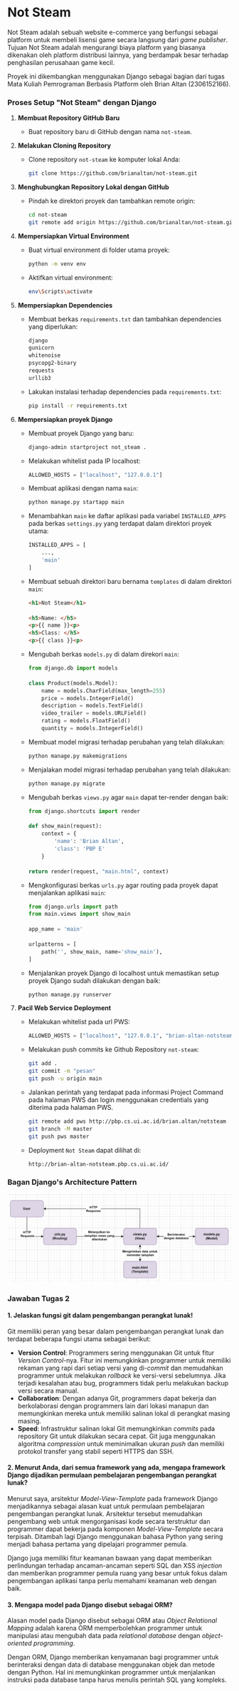 # Not Steam

Not Steam adalah sebuah website e-commerce yang berfungsi sebagai platform untuk membeli lisensi game secara langsung dari *game publisher*. Tujuan Not Steam adalah mengurangi biaya platform yang biasanya dikenakan oleh platform distribusi lainnya, yang berdampak besar terhadap penghasilan perusahaan game kecil.

Proyek ini dikembangkan menggunakan Django sebagai bagian dari tugas Mata Kuliah Pemrograman Berbasis Platform oleh Brian Altan (2306152166).


### Proses Setup "Not Steam" dengan Django
1. **Membuat Repository GitHub Baru**
   - Buat repository baru di GitHub dengan nama `not-steam`.

2. **Melakukan Cloning Repository**
   - Clone repository `not-steam` ke komputer lokal Anda:
     ```bash
     git clone https://github.com/brianaltan/not-steam.git
     ```

3. **Menghubungkan Repository Lokal dengan GitHub**
   - Pindah ke direktori proyek dan tambahkan remote origin:
     ```bash
     cd not-steam
     git remote add origin https://github.com/brianaltan/not-steam.git
     ```

4. **Mempersiapkan Virtual Environment**
   - Buat virtual environment di folder utama proyek:
        ```bash
        python -m venv env
        ```
    - Aktifkan virtual environment:
        ```bash
        env\Scripts\activate
        ```
5. **Mempersiapkan Dependencies**
    - Membuat berkas ``requirements.txt`` dan tambahkan dependencies yang diperlukan:
        ```bash
        django
        gunicorn
        whitenoise
        psycopg2-binary
        requests
        urllib3
        ```
    - Lakukan instalasi terhadap dependencies pada ``requirements.txt``:
        ```bash
        pip install -r requirements.txt
        ```
6. **Mempersiapkan proyek Django**
    - Membuat proyek Django yang baru:
        ```bash
        django-admin startproject not_steam .
        ```
    - Melakukan whitelist pada IP localhost:
        ```py
        ALLOWED_HOSTS = ["localhost", "127.0.0.1"]
        ```
    - Membuat aplikasi dengan nama ``main``:
        ```bash
        python manage.py startapp main
        ```
    - Menambahkan ``main`` ke daftar aplikasi pada variabel ``INSTALLED_APPS`` pada berkas ``settings.py`` yang terdapat dalam direktori proyek utama:
        ```py
        INSTALLED_APPS = [
            ...,
            'main'
        ]
        ```
    - Membuat sebuah direktori baru bernama ``templates`` di dalam direktori ``main``:
        ```html
        <h1>Not Steam</h1>

        <h5>Name: </h5>
        <p>{{ name }}<p>
        <h5>Class: </h5>
        <p>{{ class }}<p>
        ````
    - Mengubah berkas ``models.py`` di dalam direkori ``main``:
        ```py
        from django.db import models

        class Product(models.Model):
            name = models.CharField(max_length=255)
            price = models.IntegerField()
            description = models.TextField()
            video_trailer = models.URLField()
            rating = models.FloatField()
            quantity = models.IntegerField()
        ```
    - Membuat model migrasi terhadap perubahan yang telah dilakukan:
        ```bash
        python manage.py makemigrations
        ```
    - Menjalakan model migrasi terhadap perubahan yang telah dilakukan:
        ```bash
        python manage.py migrate
        ``` 
    - Mengubah berkas ``views.py`` agar ``main`` dapat ter-render dengan baik:
        ```python
        from django.shortcuts import render

        def show_main(request):
            context = {
                'name': 'Brian Altan',
                'class': 'PBP E'
            }

        return render(request, "main.html", context)
        ```
    - Mengkonfigurasi berkas ``urls.py`` agar routing pada proyek dapat menjalankan aplikasi ``main``:
        ```py
        from django.urls import path
        from main.views import show_main

        app_name = 'main'

        urlpatterns = [
            path('', show_main, name='show_main'),
        ]
        ```
    - Menjalankan proyek Django di localhost untuk memastikan setup proyek Django sudah dilakukan dengan baik:
        ```bash
        python manage.py runserver
        ```
7. **Pacil Web Service Deployment**
    - Melakukan whitelist pada url PWS:
        ```py
        ALLOWED_HOSTS = ["localhost", "127.0.0.1", "brian-altan-notsteam.pbp.cs.ui.ac.id"]
        ```
    - Melakukan push commits ke Github Repository ``not-steam``:
        ```bash
        git add .
        git commit -m "pesan"
        git push -u origin main
        ```
    - Jalankan perintah yang terdapat pada informasi Project Command pada halaman PWS dan login menggunakan credentials yang diterima pada halaman PWS.
        ```bash
        git remote add pws http://pbp.cs.ui.ac.id/brian.altan/notsteam
        git branch -M master
        git push pws master
        ```
    - Deployment ``Not Steam`` dapat dilihat di:
        ```
        http://brian-altan-notsteam.pbp.cs.ui.ac.id/
        ```


### Bagan Django's Architecture Pattern

![Bagan Django's Architecture](github_assets/tugas1_arsitektur.png)
### Jawaban Tugas 2


#### 1. Jelaskan fungsi git dalam pengembangan perangkat lunak!

Git memiliki peran yang besar dalam pengembangan perangkat lunak dan terdapat beberapa fungsi utama sebagai berikut:

- **Version Control**: Programmers sering menggunakan Git untuk fitur *Version Control*-nya. Fitur ini memungkinkan programmer untuk memiliki rekaman yang rapi dari setiap versi yang di-*commit* dan memudahkan programmer untuk melakukan *rollback* ke versi-versi sebelumnya. Jika terjadi kesalahan atau bug, programmers tidak perlu melakukan backup versi secara manual.
- **Collaboration**: Dengan adanya Git, programmers dapat bekerja dan berkolaborasi dengan programmers lain dari lokasi manapun dan memungkinkan mereka untuk memiliki salinan lokal di perangkat masing masing.
- **Speed**: Infrastruktur salinan lokal Git memungkinkan *commits* pada repository Git untuk dilakukan secara cepat. Git juga menggunakan algoritma *compression* untuk meminimalkan ukuran *push* dan memiliki protokol transfer yang stabil seperti HTTPS dan SSH. 

#### 2. Menurut Anda, dari semua framework yang ada, mengapa framework Django dijadikan permulaan pembelajaran pengembangan perangkat lunak?

Menurut saya, arsitektur *Model-View-Template* pada framework Django menjadikannya sebagai alasan kuat untuk permulaan pembelajaran pengembangan perangkat lunak. Arsitektur tersebut memudahkan pengembang web untuk mengorganisasi kode secara terstruktur dan programmer dapat bekerja pada komponen *Model-View-Template* secara terpisah. Ditambah lagi Django menggunakan bahasa Python yang sering menjadi bahasa pertama yang dipelajari programmer pemula.

Django juga memiliki fitur keamanan bawaan yang dapat memberikan perlindungan terhadap ancaman-ancaman seperti SQL dan XSS *injection* dan memberikan programmer pemula ruang yang besar untuk fokus dalam pengembangan aplikasi tanpa perlu memahami keamanan web dengan baik.

#### 3. Mengapa model pada Django disebut sebagai ORM?
Alasan model pada Django disebut sebagai ORM atau *Object Relational Mapping* adalah karena ORM memperbolehkan programmer untuk manipulasi atau mengubah data pada *relational database* dengan *object-oriented programming*.

Dengan ORM, Django memberikan kenyamanan bagi programmer untuk berinteraksi dengan data di database menggunakan objek dan metode dengan Python. Hal ini memungkinkan programmer untuk menjalankan instruksi pada database tanpa harus menulis perintah SQL yang kompleks.

